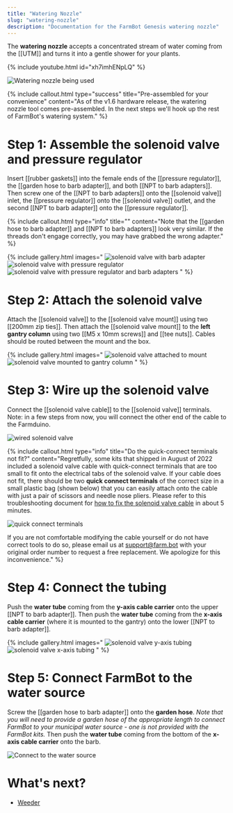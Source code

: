 ```yaml
---
title: "Watering Nozzle"
slug: "watering-nozzle"
description: "Documentation for the FarmBot Genesis watering nozzle"
---
```


The **watering nozzle** accepts a concentrated stream of water coming from the [[UTM]] and turns it into a gentle shower for your plants.

{% include youtube.html id="xh7imhENpLQ" %}

![Watering nozzle being used](_images/watering_nozzle_being_used.jpg)

{%
include callout.html
type="success"
title="Pre-assembled for your convenience"
content="As of the v1.6 hardware release, the watering nozzle tool comes pre-assembled. In the next steps we'll hook up the rest of FarmBot's watering system."
%}

# Step 1: Assemble the solenoid valve and pressure regulator

Insert [[rubber gaskets]] into the female ends of the [[pressure regulator]], the [[garden hose to barb adapter]], and both [[NPT to barb adapters]]. Then screw one of the [[NPT to barb adapters]] onto the [[solenoid valve]] inlet, the [[pressure regulator]] onto the [[solenoid valve]] outlet, and the second [[NPT to barb adapter]] onto the [[pressure regulator]].

{%
include callout.html
type="info"
title=""
content="Note that the [[garden hose to barb adapter]] and [[NPT to barb adapters]] look very similar. If the threads don't engage correctly, you may have grabbed the wrong adapter."
%}

{% include gallery.html images="
![solenoid valve with barb adapter](_images/solenoid_valve_with_barb_adapter.png)
![solenoid valve with pressure regulator](_images/solenoid_valve_with_pressure_regulator.png)
![solenoid valve with pressure regulator and barb adapters](_images/solenoid_valve_with_pressure_regulator_and_barb_adapters.png)
" %}

# Step 2: Attach the solenoid valve
Attach the [[solenoid valve]] to the [[solenoid valve mount]] using two [[200mm zip ties]]. Then attach the [[solenoid valve mount]] to the **left gantry column** using two [[M5 x 10mm screws]] and [[tee nuts]]. Cables should be routed between the mount and the box.

{% include gallery.html images="
![solenoid valve attached to mount](_images/solenoid_valve_attached_to_mount.jpeg)
![solenoid valve mounted to gantry column](_images/solenoid_valve_mounted_to_gantry_column.png)
" %}

# Step 3: Wire up the solenoid valve

Connect the [[solenoid valve cable]] to the [[solenoid valve]] terminals. Note: in a few steps from now, you will connect the other end of the cable to the Farmduino.

![wired solenoid valve](_images/wired_solenoid_valve.png)

{%
include callout.html
type="info"
title="Do the quick-connect terminals not fit?"
content="Regretfully, some kits that shipped in August of 2022 included a solenoid valve cable with quick-connect terminals that are too small to fit onto the electrical tabs of the solenoid valve. If your cable does not fit, there should be two **quick connect terminals** of the correct size in a small plastic bag (shown below) that you can easily attach onto the cable with just a pair of scissors and needle nose pliers. Please refer to this troubleshooting document for [how to fix the solenoid valve cable](../../extras/troubleshooting/solenoid-valve-cable-fix.md) in about 5 minutes.

![quick connect terminals](_images/quick_connect_terminals.jpg)

If you are not comfortable modifying the cable yourself or do not have correct tools to do so, please email us at [support@farm.bot](mailto:support@farm.bot) with your original order number to request a free replacement. We apologize for this inconvenience."
%}

# Step 4: Connect the tubing

Push the **water tube** coming from the **y-axis cable carrier** onto the upper [[NPT to barb adapter]]. Then push the **water tube** coming from the **x-axis cable carrier** (where it is mounted to the gantry) onto the lower [[NPT to barb adapter]].

{% include gallery.html images="
![solenoid valve y-axis tubing](_images/solenoid_valve_y-axis_tubing.png)
![solenoid valve x-axis tubing](_images/solenoid_valve_x-axis_tubing.png)
" %}

# Step 5: Connect FarmBot to the water source

Screw the [[garden hose to barb adapter]] onto the **garden hose**. *Note that you will need to provide a garden hose of the appropriate length to connect FarmBot to your municipal water source - one is not provided with the FarmBot kits.* Then push the **water tube** coming from the bottom of the **x-axis cable carrier** onto the barb.

![Connect to the water source](_images/connect_to_the_water_source.png)

# What's next?

 * [Weeder](weeder.md)
